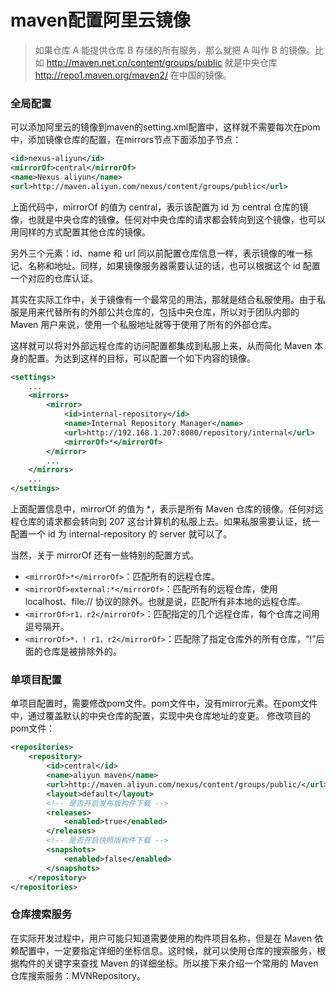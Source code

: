 # maven配置阿里云镜像

> 如果仓库 A 能提供仓库 B 存储的所有服务，那么就把 A 叫作 B 的镜像。比如 http://maven.net.cn/content/groups/public 就是中央仓库 http://repo1.maven.org/maven2/ 在中国的镜像。

### 全局配置

可以添加阿里云的镜像到maven的setting.xml配置中，这样就不需要每次在pom中，添加镜像仓库的配置，在mirrors节点下面添加子节点：

```xml
<id>nexus-aliyun</id>
<mirrorOf>central</mirrorOf>
<name>Nexus aliyun</name>
<url>http://maven.aliyun.com/nexus/content/groups/public</url>
```

上面代码中，mirrorOf 的值为 central，表示该配置为 id 为 central 仓库的镜像，也就是中央仓库的镜像。任何对中央仓库的请求都会转向到这个镜像，也可以用同样的方式配置其他仓库的镜像。

另外三个元素：id、name 和 url 同以前配置仓库信息一样，表示镜像的唯一标记、名称和地址。同样，如果镜像服务器需要认证的话，也可以根据这个 id 配置一个对应的仓库认证。

其实在实际工作中，关于镜像有一个最常见的用法，那就是结合私服使用。由于私服是用来代替所有的外部公共仓库的，包括中央仓库，所以对于团队内部的 Maven 用户来说，使用一个私服地址就等于使用了所有的外部仓库。

这样就可以将对外部远程仓库的访问配置都集成到私服上来，从而简化 Maven 本身的配置。为达到这样的目标，可以配置一个如下内容的镜像。

```xml
<settings>
    ...
    <mirrors>
        <mirror>
            <id>internal-repository</id>
            <name>Internal Repository Manager</name>
            <url>http://192.168.1.207:8080/repository/internal</url>
            <mirrorOf>*</mirrorOf>
        </mirror>
        ...
    </mirrors>
    ...
</settings>
```

上面配置信息中，mirrorOf 的值为 *，表示是所有 Maven 仓库的镜像。任何对远程仓库的请求都会转向到 207 这台计算机的私服上去。如果私服需要认证，统一配置一个 id 为 internal-repository 的 server 就可以了。

当然，关于 mirrorOf 还有一些特别的配置方式。

- `<mirrorOf>*</mirrorOf>`：匹配所有的远程仓库。
- `<mirrorOf>external:*</mirrorOf>`：匹配所有的远程仓库，使用 localhost、file:// 协议的除外。也就是说，匹配所有非本地的远程仓库。
- `<mirrorOf>r1，r2</mirrorOf>`：匹配指定的几个远程仓库，每个仓库之间用逗号隔开。
- `<mirrorOf>*，! r1，r2</mirrorOf>`：匹配除了指定仓库外的所有仓库，“!”后面的仓库是被排除外的。 

### 单项目配置

单项目配置时，需要修改pom文件。pom文件中，没有mirror元素。在pom文件中，通过覆盖默认的中央仓库的配置，实现中央仓库地址的变更。
修改项目的pom文件：

```xml
<repositories>
    <repository>
        <id>central</id>
        <name>aliyun maven</name>
        <url>http://maven.aliyun.com/nexus/content/groups/public/</url>
        <layout>default</layout>
        <!-- 是否开启发布版构件下载 -->
        <releases>
            <enabled>true</enabled>
        </releases>
        <!-- 是否开启快照版构件下载 -->
        <snapshots>
            <enabled>false</enabled>
        </snapshots>
    </repository>
</repositories>
```

### 仓库搜索服务

在实际开发过程中，用户可能只知道需要使用的构件项目名称，但是在 Maven 依赖配置中，一定要指定详细的坐标信息。这时候，就可以使用仓库的搜索服务，根据构件的关键字来查找 Maven 的详细坐标。所以接下来介绍一个常用的 Maven 仓库搜索服务：MVNRepository。